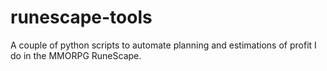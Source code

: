 # runescape-tools
A couple of python scripts to automate planning and estimations of profit I do in the MMORPG RuneScape.
